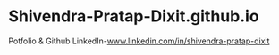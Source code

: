 # Shivendra-Pratap-Dixit.github.io
Potfolio &amp; Github
LinkedIn-www.linkedin.com/in/shivendra-pratap-dixit

